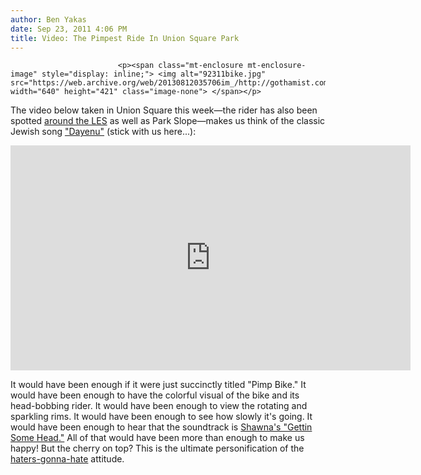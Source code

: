 ```yaml
---
author: Ben Yakas
date: Sep 23, 2011 4:06 PM
title: Video: The Pimpest Ride In Union Square Park
---
```



                            
                            
                            
                            <p><span class="mt-enclosure mt-enclosure-image" style="display: inline;"> <img alt="92311bike.jpg" src="https://web.archive.org/web/20130812035706im_/http://gothamist.com/attachments/byakas/92311bike.jpg" width="640" height="421" class="image-none"> </span></p>

<p>The video below taken in Union Square this week&#x2014;the rider has also been spotted <a href="https://web.archive.org/web/20130812035706/http://www.reddit.com/r/videos/comments/kol06/haters_gonna_hate/">around the LES</a> as well as Park Slope&#x2014;makes us think of the classic Jewish song <a href="https://web.archive.org/web/20130812035706/http://en.wikipedia.org/wiki/Dayenu">&quot;Dayenu&quot;</a> (stick with us here...): </p>

<p><iframe width="640" height="360" src="https://web.archive.org/web/20130812035706if_/http://www.youtube.com/embed/51x8THB-O1U" frameborder="0" allowfullscreen></iframe></p>

<p>It would have been enough if it were just succinctly titled &quot;Pimp Bike.&quot; It would have been enough to have the colorful visual of the bike and its head-bobbing rider. It would have been enough to view the rotating and sparkling rims. It would have been enough to see how slowly it&apos;s going. It would have been enough to hear that the soundtrack is <a href="https://web.archive.org/web/20130812035706/http://www.youtube.com/watch?v=c0MiGn_aX2U">Shawna&apos;s &quot;Gettin Some Head.&quot;</a> All of that would have been more than enough to make us happy! But the cherry on top? This is the ultimate personification of the <a href="https://web.archive.org/web/20130812035706/http://thedailywh.at/2011/09/23/haters-gonna-hate/">haters-gonna-hate</a> attitude.</p>
                            
                            
                            